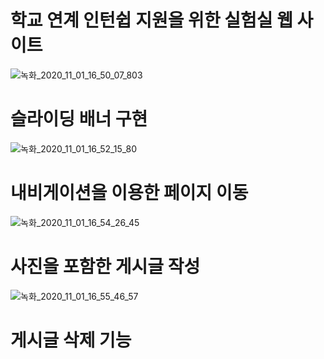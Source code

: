 # 학교 연계 인턴쉽 지원을 위한 실험실 웹 사이트  
![녹화_2020_11_01_16_50_07_803](https://user-images.githubusercontent.com/63775931/97797678-51391400-1c62-11eb-8be6-c3fcc629bf0b.gif)   

# 슬라이딩 배너 구현  

![녹화_2020_11_01_16_52_15_80](https://user-images.githubusercontent.com/63775931/97797717-a2490800-1c62-11eb-9582-63d64b20a2fe.gif)   

# 내비게이션을 이용한 페이지 이동   


![녹화_2020_11_01_16_54_26_45](https://user-images.githubusercontent.com/63775931/97797753-f358fc00-1c62-11eb-9bba-c479d2fcf974.gif)   

# 사진을 포함한 게시글 작성


![녹화_2020_11_01_16_55_46_57](https://user-images.githubusercontent.com/63775931/97797770-1aafc900-1c63-11eb-9de2-e16918b5accd.gif)   

# 게시글 삭제 기능   

